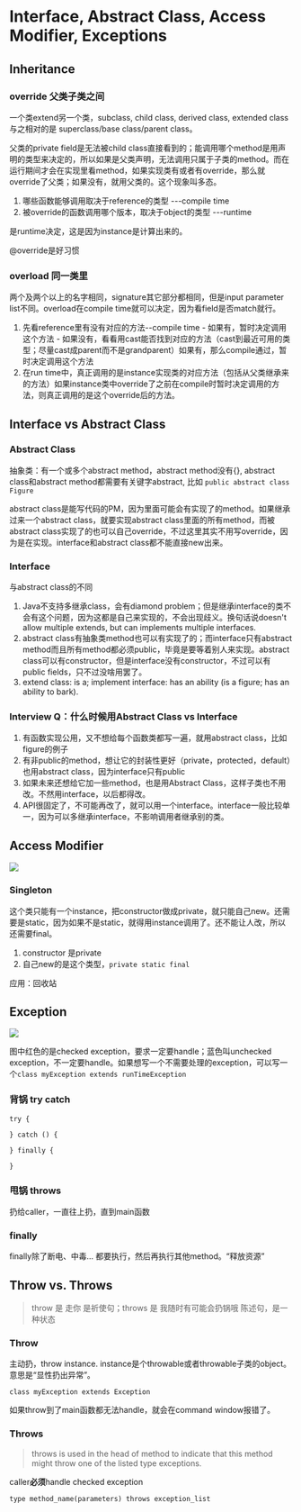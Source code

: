 # Interface, Abstract Class, Access Modifier, Exceptions

## Inheritance

### override 父类子类之间

一个类extend另一个类，subclass, child class, derived class, extended class 与之相对的是 superclass/base class/parent class。

父类的private field是无法被child class直接看到的；能调用哪个method是用声明的类型来决定的，所以如果是父类声明，无法调用只属于子类的method。而在运行期间才会在实现里看method，如果实现类有或者有override，那么就override了父类；如果没有，就用父类的。这个现象叫多态。

1. 哪些函数能够调用取决于reference的类型  ---compile time
2. 被override的函数调用哪个版本，取决于object的类型 ---runtime

是runtime决定，这是因为instance是计算出来的。

@override是好习惯

### overload 同一类里

两个及两个以上的名字相同，signature其它部分都相同，但是input parameter list不同。overload在compile time就可以决定，因为看field是否match就行。

1. 先看reference里有没有对应的方法--compile time - 如果有，暂时决定调用这个方法 - 如果没有，看看用cast能否找到对应的方法（cast到最近可用的类型；尽量cast成parent而不是grandparent）如果有，那么compile通过，暂时决定调用这个方法
2. 在run time中，真正调用的是instance实现类的对应方法（包括从父类继承来的方法）如果instance类中override了之前在compile时暂时决定调用的方法，则真正调用的是这个override后的方法。

## Interface vs Abstract Class

### Abstract Class

抽象类：有一个或多个abstract method，abstract method没有{}, abstract class和abstract method都需要有关键字abstract, 比如 `public abstract class Figure` 

abstract class是能写代码的PM，因为里面可能会有实现了的method。如果继承过来一个abstract class，就要实现abstract class里面的所有method，而被abstract class实现了的也可以自己override，不过这里其实不用写override，因为是在实现。interface和abstract class都不能直接new出来。

### Interface

与abstract class的不同

1. Java不支持多继承class，会有diamond problem；但是继承interface的类不会有这个问题，因为这都是自己来实现的，不会出现歧义。换句话说doesn't allow multiple extends, but can implements multiple interfaces. 
2. abstract class有抽象类method也可以有实现了的；而interface只有abstract method而且所有method都必须public，毕竟是要等着别人来实现。abstract class可以有constructor，但是interface没有constructor，不过可以有public fields，只不过没啥用罢了。
3. extend class: is a; implement interface: has an ability \(is a figure; has an ability to bark\). 

### Interview Q：什么时候用Abstract Class vs Interface

1. 有函数实现公用，又不想给每个函数类都写一遍，就用abstract class，比如figure的例子
2. 有非public的method，想让它的封装性更好（private，protected，default）也用abstract class，因为interface只有public
3. 如果未来还想给它加一些method，也是用Abstract Class，这样子类也不用改。不然用interface，以后都得改。 
4. API很固定了，不可能再改了，就可以用一个interface。interface一般比较单一，因为可以多继承interface，不影响调用者继承别的类。

## Access Modifier

![](../.gitbook/assets/image%20%2883%29.png)

### Singleton

这个类只能有一个instance，把constructor做成private，就只能自己new。还需要是static，因为如果不是static，就得用instance调用了。还不能让人改，所以还需要final。

1. constructor 是private
2. 自己new的是这个类型，`private static final` 

应用：回收站 

## Exception

![](../.gitbook/assets/image%20%2886%29.png)

图中红色的是checked exception，要求一定要handle；蓝色叫unchecked exception，不一定要handle。如果想写一个不需要处理的exception，可以写一个`class myException extends runTimeException`

### 背锅 try catch 

```text
try {

} catch () {

} finally {

}
```

### 甩锅 throws

扔给caller，一直往上扔，直到main函数

### finally

finally除了断电、中毒... 都要执行，然后再执行其他method。“释放资源”

## Throw vs. Throws

> throw 是 走你 是祈使句；throws 是 我随时有可能会扔锅哦 陈述句，是一种状态

### Throw 

主动扔，throw instance. instance是个throwable或者throwable子类的object。意思是“显性扔出异常”。

`class myException extends Exception`

如果throw到了main函数都无法handle，就会在command window报错了。

### Throws

> throws is used in the head of method to indicate that this method might throw one of the listed type exceptions.

caller**必须**handle checked exception

`type method_name(parameters) throws exception_list`



